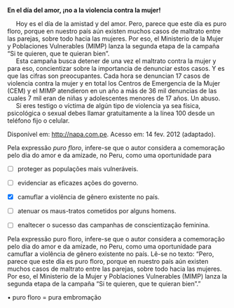 

**En el día del amor, ¡no a la violencia contra la mujer!**

     Hoy es el día de la amistad y del amor. Pero, parece que este día es puro floro, porque en nuestro país aún existen muchos casos de maltrato entre las parejas, sobre todo hacia las mujeres. Por eso, el Ministerio de la Mujer y Poblaciones Vulnerables (MIMP) lanza la segunda etapa de la campaña “Si te quieren, que te quieran bien”.\
     Esta campaña busca detener de una vez el maltrato contra la mujer y para eso, concientizar sobre la importancia de denunciar estos casos. Y es que las cifras son preocupantes. Cada hora se denuncian 17 casos de violencia contra la mujer y en total los Centros de Emergencia de la Mujer (CEM) y el MIMP atendieron en un año a más de 36 mil denuncias de las cuales 7 mil eran de niñas y adolescentes menores de 17 años. Un abuso.\
     Si eres testigo o víctima de algún tipo de violencia ya sea física, psicológica o sexual debes llamar gratuitamente a la línea 100 desde un teléfono fijo o celular.

Disponível em: http://napa.com.pe.
Acesso em: 14 fev. 2012 (adaptado).

Pela expressão *puro floro*, infere-se que o autor considera a comemoração pelo dia do amor e da amizade, no Peru, como uma oportunidade para



- [ ] proteger as populações mais vulneráveis.
- [ ] evidenciar as eficazes ações do governo.
- [x] camuflar a violência de gênero existente no país.
- [ ] atenuar os maus-tratos cometidos por alguns homens.
- [ ] enaltecer o sucesso das campanhas de conscientização feminina.


Pela expressão puro floro, infere-se que o autor considera a comemoração pelo dia do amor e da amizade, no Peru, como uma oportunidade para camuflar a violência de gênero existente no país. Lê-se no texto: “Pero, parece que este día es puro floro, porque en nuestro país aún existen muchos casos de maltrato entre las parejas, sobre todo hacia las mujeres. Por eso, el Ministerio de la Mujer y Poblaciones Vulnerables (MIMP) lanza la segunda etapa de la campaña “Si te quieren, que te quieran bien”.”

• puro floro = pura embromação

        